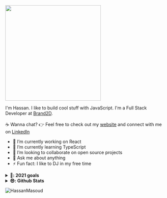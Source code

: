 <img src="https://media.giphy.com/media/MeJgB3yMMwIaHmKD4z/giphy.gif" width="300px">

I'm Hassan. I like to build cool stuff with JavaScript. I'm a Full Stack Developer at <a href="https://brand2d.com" target="_blank">Brand2D</a>. <br><br>:coffee: Wanna chat? :point_right: Feel free to check out my <a href="https://hassanmuhashamy.com" target="_blank">website</a> and connect with me on <a href="https://www.linkedin.com/in/hassanmuhashamy/" target="_blank">LinkedIn</a>

- 🔭 I’m currently working on React
- 🌱 I’m currently learning TypeScript
- 👯 I’m looking to collaborate on open source projects
- 💬 Ask me about anything
- ⚡ Fun fact: I like to DJ in my free time

<details>
  <summary><b>🥅: 2021 goals</b></summary>
  I want to learn how to make cross platform mobile apps and build full stack serverless web apps.
</details>

<details>
  <summary><b>😎: Github Stats</b></summary>

  <img align="left" alt="Hassan Masoud's Github Stats" src="https://github-readme-stats.vercel.app/api?username=HassanMasoud&show_icons=true&hide_border=true" />

</details>

<p><img align="center" src="https://github-readme-streak-stats.herokuapp.com/?user=HassanMasoud&" alt="HassanMasoud" /></p>
